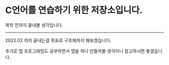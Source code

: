 # C언어를 연습하기 위한 저장소입니다.

복학 전까지 끝내볼 생각입니다.

--------------------

2022.02 까지 끝내는걸 목표로 구조체까지 해보겠습니다.

추가로 앱 프로그래밍도 공부하면서 앱을 하나 만들어볼 생각이니 참고하시면 좋겠습니다.